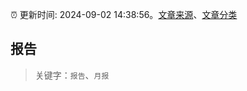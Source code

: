 :alarm_clock: 更新时间: 2024-09-02 14:38:56。[文章来源](/README.md)、[文章分类](/TAGS.md)

## 报告


> 关键字：`报告`、`月报`



